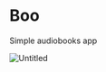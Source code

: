 # Boo

Simple audiobooks app


![Untitled](https://user-images.githubusercontent.com/12055535/213869364-9dd3604f-60dd-47e7-b294-7595040a57ef.gif)
